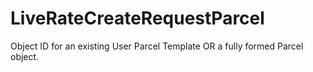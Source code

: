 # LiveRateCreateRequestParcel

Object ID for an existing User Parcel Template OR a fully formed Parcel object.

